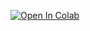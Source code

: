 [![Open In Colab](https://colab.research.google.com/assets/colab-badge.svg)](https://colab.research.google.com/github/Muhammad-Awais-Professional/nyc-taxi-ml-assignment1/blob/main/i222390_ML_A1.ipynb)
